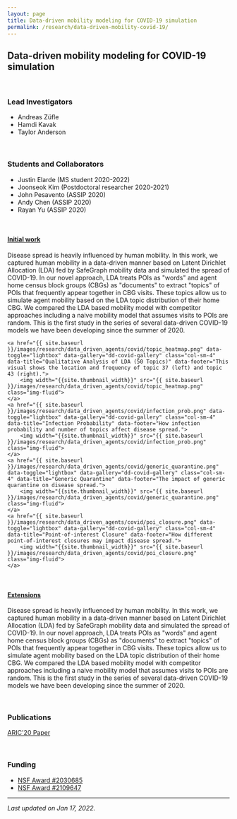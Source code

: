 ```yaml
---
layout: page
title: Data-driven mobility modeling for COVID-19 simulation
permalink: /research/data-driven-mobility-covid-19/
---
```


## Data-driven mobility modeling for COVID-19 simulation

<br/>

### Lead Investigators
- Andreas Züfle
- Hamdi Kavak
- Taylor Anderson

<br/>

### Students and Collaborators
- Justin Elarde (MS student 2020-2022)
- Joonseok Kim (Postdoctoral researcher 2020-2021)
- John Pesavento (ASSIP 2020)
- Andy Chen (ASSIP 2020)
- Rayan Yu (ASSIP 2020)

<br/>

#### <u>Initial work</u>
Disease spread is heavily influenced by human mobility. In this work, we captured human mobility in a data-driven manner based on Latent Dirichlet Allocation (LDA) fed by SafeGraph mobility data and simulated the spread of COVID-19. In our novel approach, LDA treats POIs as "words" and agent home census block groups (CBGs) as "documents" to extract "topics" of POIs that frequently appear together in CBG visits. These topics allow us to simulate agent mobility based on the LDA topic distribution of their home CBG. We compared the LDA based mobility model with competitor approaches including a naive mobility model that assumes visits to POIs are random. This is the first study in the series of several data-driven COVID-19 models we have been developing since the summer of 2020.

<div id="dd-covid-gallery">
        
    <a href="{{ site.baseurl }}/images/research/data_driven_agents/covid/topic_heatmap.png" data-toggle="lightbox" data-gallery="dd-covid-gallery" class="col-sm-4" data-title="Qualitative Analysis of LDA (50 Topics)" data-footer="This visual shows the location and frequency of topic 37 (left) and topic 43 (right).">
        <img width="{{site.thumbnail_width}}" src="{{ site.baseurl }}/images/research/data_driven_agents/covid/topic_heatmap.png" class="img-fluid">
    </a>
    <a href="{{ site.baseurl }}/images/research/data_driven_agents/covid/infection_prob.png" data-toggle="lightbox" data-gallery="dd-covid-gallery" class="col-sm-4" data-title="Infection Probability" data-footer="How infection probability and number of topics affect disease spread.">
        <img width="{{site.thumbnail_width}}" src="{{ site.baseurl }}/images/research/data_driven_agents/covid/infection_prob.png" class="img-fluid">
    </a>
    <a href="{{ site.baseurl }}/images/research/data_driven_agents/covid/generic_quarantine.png" data-toggle="lightbox" data-gallery="dd-covid-gallery" class="col-sm-4" data-title="Generic Quarantine" data-footer="The impact of generic quarantine on disease spread.">
        <img width="{{site.thumbnail_width}}" src="{{ site.baseurl }}/images/research/data_driven_agents/covid/generic_quarantine.png" class="img-fluid">
    </a>
    <a href="{{ site.baseurl }}/images/research/data_driven_agents/covid/poi_closure.png" data-toggle="lightbox" data-gallery="dd-covid-gallery" class="col-sm-4" data-title="Point-of-interest Closure" data-footer="How different point-of-interest closures may impact disease spread.">
        <img width="{{site.thumbnail_width}}" src="{{ site.baseurl }}/images/research/data_driven_agents/covid/poi_closure.png" class="img-fluid">
    </a>

</div>
<br/>

#### <u>Extensions</u>
Disease spread is heavily influenced by human mobility. In this work, we captured human mobility in a data-driven manner based on Latent Dirichlet Allocation (LDA) fed by SafeGraph mobility data and simulated the spread of COVID-19. In our novel approach, LDA treats POIs as "words" and agent home census block groups (CBGs) as "documents" to extract "topics" of POIs that frequently appear together in CBG visits. These topics allow us to simulate agent mobility based on the LDA topic distribution of their home CBG. We compared the LDA based mobility model with competitor approaches including a naive mobility model that assumes visits to POIs are random. This is the first study in the series of several data-driven COVID-19 models we have been developing since the summer of 2020.


<script>
	  lightGallery(document.getElementById('dd-covid-gallery'), {
	    thumbnail:true,
	    animateThumb: true,
	    showThumbByDefault: true
	}); 
	</script>


<br/>

### Publications

<a href="https://dl.acm.org/doi/abs/10.1145/3423455.3430305" target="_blank"> <i class="far fa-file"></i> ARIC'20 Paper</a>

<br/>

### Funding
- [NSF Award #2030685](https://www.nsf.gov/awardsearch/showAward?AWD_ID=2030685)
- [NSF Award #2109647](https://www.nsf.gov/awardsearch/showAward?AWD_ID=2109647)
<hr/>

*Last updated on Jan 17, 2022.*  